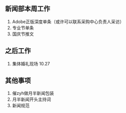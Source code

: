 ## 新闻部本周工作

1. Adobe正版深度单条（或许可以联系采购中心负责人采访）
2. 专业节单条
3. 国庆节推文

## 之后工作

1. 集体婚礼现场 10.27

## 其他事项

1. 催zyh做月半新闻包装
2. 月半新闻开头主持词
3. 新闻规范